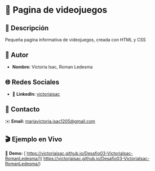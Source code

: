 # 🚀 Pagina de videojuegos

## 📝 Descripción  
Pequeña pagina informativa de videojuegos, creada con HTML y CSS

## 👤 Autor  
- **Nombre:** Victoria Isac, Roman Ledesma  

## 🌐 Redes Sociales   
- 🔗 **LinkedIn:** [victoriaisac](www.linkedin.com/in/victoriaisac)  


## 📧 Contacto  
✉️ **Email:** [mariavictoria.isac1205@gmail.com](mailto:mariavictoria.isac1205@gmail.com)  

## 🎬 Ejemplo en Vivo  
🔗 **Demo:** [ https://victoriaisac.github.io/Desafio03-VictoriaIsac-RomanLedesma/]( https://victoriaisac.github.io/Desafio03-VictoriaIsac-RomanLedesma/)


